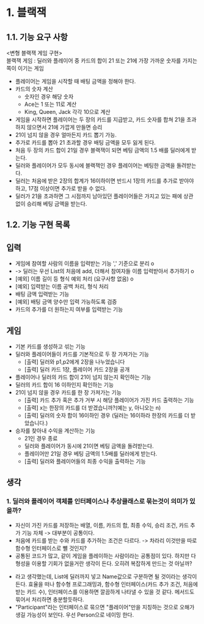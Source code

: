 # 1. 블랙잭
## 1.1. 기능 요구 사항
<변형 블랙잭 게임 구현>  
블랙잭 게임 : 딜러와 플레이어 중 카드의 합이 21 또는 21에 가장 가까운 숫자를 가지는 쪽이 이기는 게임  
- 플레이어는 게임을 시작할 때 배팅 금액을 정해야 한다.
- 카드의 숫자 계산
  - 숫자인 경우 해당 숫자
  - Ace는 1 또는 11로 계산
  - King, Queen, Jack 각각 10으로 계산
- 게임을 시작하면 플레이어는 두 장의 카드를 지급받고, 카드 숫자를 합쳐 21을 초과하지 않으면서 21에 가깝게 만들면 승리
- 21이 넘지 않을 경우 얼마든지 카드 뽑기 가능.
- 추가로 카드를 뽑아 21 초과할 경우 배팅 금액을 모두 잃게 된다.
- 처음 두 장의 카드 합이 21일 경우 블랙잭이 되면 베팅 금액의 1.5 배를 딜러에게 받는다.
- 딜러와 플레이어가 모두 동시에 블랙잭인 경우 플레이어는 베팅한 금액을 돌려받는다.
- 딜러는 처음에 받은 2장의 합계가 16이하이면 반드시 1장의 카드를 추가로 받야야 하고, 17점 이상이면 추가로 받을 수 없다.
- 딜러가 21을 초과하면 그 시점까지 남아있던 플레이어들은 가지고 있는 패에 상관 없이 승리해 베팅 금액을 받는다.

## 1.2. 기능 구현 목록
## 입력
- 게임에 참여할 사람의 이름을 입력받는 기능 ',' 기준으로 분리 o 
- -> 딜러는 우선 List의 처음에 add, 더해서 참여자들 이름 입력받아서 추가하기 o 
- [예외] 이름 길이 등 형식 예외 처리 (요구사항 없음) o
- [예외] 입력받는 이름 공백 처리, 형식 처리
- 배팅 금액 입력받는 기능
- [예외] 배팅 금액 양수만 입력 가능하도록 검증
- 카드의 추가를 더 원하는지 여부를 입력받는 기능
## 게임
- 기본 카드를 생성하고 섞는 기능
- 딜러와 플레이어들이 카드를 기본적으로 두 장 가져가는 기능
  - [출력] 딜러와 p1,p2에게 2장을 나누었습니다
  - [출력] 딜러 카드 1장, 플레이어 카드 2장을 공개
- 플레이어나 딜러의 카드 합이 21이 넘지 않는지 확인하는 기능
- 딜러의 카드 합이 16 이하인지 확인하는 기능
- 21이 넘지 않을 경우 카드를 한 장 가져가는 기능
  - [출력] 카드 추가 혹은 추가 거부 시 해당 플레이어가 가진 카드 출력하는 기능
  - [출력] x는 한장의 카드를 더 받겠습니까?(예는 y, 아니오는 n)
  - [출력] 딜러의 숫자 합이 16이하인 경우 (딜러는 16이하라 한장의 카드를 더 받았습니다.)
- 승자를 찾아내 수익을 계산하는 기능
  - 21인 경우 종료
  - 딜러와 플레이어가 동시에 21이면 베팅 금액을 돌려받는다.
  - 플레이어만 21일 경우 베팅 금액의 1.5배를 딜러에게 받는다.
  - [출력] 딜러와 플레이어들의 최종 수익을 출력하는 기능

## 생각
### 1. 딜러와 플레이어 객체를 인터페이스나 추상클래스로 묶는것이 의미가 있을까?
  - 자신이 가진 카드를 저장하는 배열, 이름, 카드의 합, 최종 수익, 승리 조건, 카드 추가 기능 자체 -> 대부분이 공통이다.
  - 처음에 카드를 받는 수와 카드를 추가하는 조건은 다르다. -> 차라리 이것만을 따로 함수형 인터페이스로 뺄 것인지?
  - 공통된 코드가 많고, 같이 게임을 플레이하는 사람이라는 공통점이 있다. 하지만 다형성을 이용할 기회가 없을거란 생각이 든다. 오히려 복잡하게 만드는 것 아닐까?
  + 라고 생각했는데, List<Person>에 딜러까지 넣고 Name값으로 구분하면 될 것이라는 생각이 든다. 효율을 떠나 함수형 프로그래밍과, 
함수형 인터페이스(카드 추가 조건, 처음에 받는 카드 수), 인터페이스를 이용하면 깔끔하게 나타낼 수 있을 것 같다. 메서드도 묶어서 처리하면 충분할듯하다. 
  + "Participant"라는 인터페이스로 묶으면 "플레이어"만을 지칭하는 것으로 오해가 생길 가능성이 보인다. 우선 Person으로 네이밍 한다.
